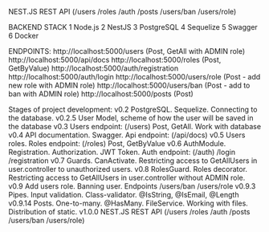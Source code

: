 NEST.JS REST API (/users /roles /auth /posts /users/ban /users/role)

BACKEND STACK
1 Node.js
2 NestJS
3 PostgreSQL
4 Sequelize
5 Swagger
6 Docker

ENDPOINTS:
http://localhost:5000/users (Post, GetAll with ADMIN role)
http://localhost:5000/api/docs
http://localhost:5000/roles (Post, GetByValue)
http://localhost:5000/auth/registration
http://localhost:5000/auth/login
http://localhost:5000/users/role (Post - add new role with ADMIN role)
http://localhost:5000/users/ban (Post - add to ban with ADMIN role)
http://localhost:5000/posts (Post)

Stages of project development:
v0.2 PostgreSQL. Sequelize. Connecting to the database.
v0.2.5 User Model, scheme of how the user will be saved in the database
v0.3 Users endpoint: (/users) Post, GetAll. Work with database
v0.4 API documentation. Swagger. Api endpoint: (/api/docs)
v0.5 Users roles. Roles endpoint: (/roles) Post, GetByValue
v0.6 AuthModule. Registration. Authorization. JWT Token. Auth endpoint: (/auth) /login /registration
v0.7 Guards. CanActivate. Restricting access to GetAllUsers in user.controller to unauthorized users.
v0.8 RolesGuard. Roles decorator. Restricting access to GetAllUsers in user.controller without ADMIN role.
v0.9 Add users role. Banning user. Endpoints /users/ban /users/role
v0.9.3 Pipes. Input validation. Class-validator. @IsString, @IsEmail, @Length
v0.9.14 Posts. One-to-many. @HasMany. FileService. Working with files. Distribution of static.
v1.0.0 NEST.JS REST API (/users /roles /auth /posts /users/ban /users/role)
